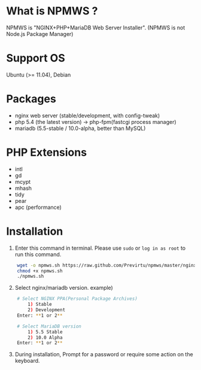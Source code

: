 # What is NPMWS ?

NPMWS is "NGINX+PHP+MariaDB Web Server Installer".
(NPMWS is not Node.js Package Manager)

# Support OS

Ubuntu (>= 11.04), Debian

# Packages

* nginx web server (stable/development, with config-tweak)
* php 5.4 (the latest version) -> php-fpm(fastcgi process manager)
* mariadb (5.5-stable / 10.0-alpha, better than MySQL)

# PHP Extensions

* intl
* gd
* mcypt
* mhash
* tidy
* pear
* apc (performance)

# Installation

1. Enter this command in terminal.  Please use `sudo` or `log in as root` to run this command.
```bash
	wget -o npmws.sh https://raw.github.com/Previrtu/npmws/master/nginx+php+maria.sh
	chmod +x npmws.sh
	./npmws.sh
```

2. Select nginx/mariadb version.
example)
```bash
	# Select NGINX PPA(Personal Package Archives)
		1) Stable
		2) Development
	Enter: **1 or 2**

	# Select MariaDB version
		1) 5.5 Stable
		2) 10.0 Alpha
	Enter: **1 or 2**
```

3. During installation, Prompt for a password or require some action on the keyboard.


